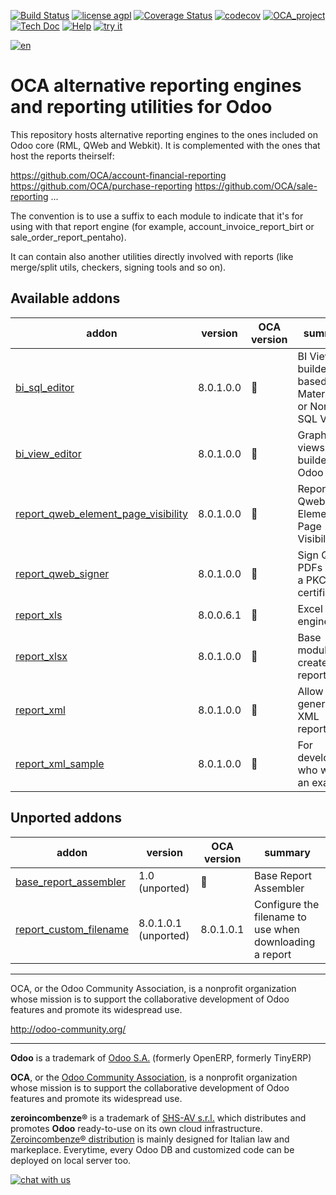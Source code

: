 [![Build Status](https://travis-ci.org/zeroincombenze/reporting-engine.svg?branch=8.0)](https://travis-ci.org/zeroincombenze/reporting-engine)
[![license agpl](https://img.shields.io/badge/licence-AGPL--3-blue.svg)](http://www.gnu.org/licenses/agpl-3.0.html)
[![Coverage Status](https://coveralls.io/repos/github/zeroincombenze/reporting-engine/badge.svg?branch=8.0)](https://coveralls.io/github/zeroincombenze/reporting-engine?branch=8.0)
[![codecov](https://codecov.io/gh/zeroincombenze/reporting-engine/branch/8.0/graph/badge.svg)](https://codecov.io/gh/zeroincombenze/reporting-engine/branch/8.0)
[![OCA_project](http://www.zeroincombenze.it/wp-content/uploads/ci-ct/prd/button-oca-8.svg)](https://github.com/OCA/reporting-engine/tree/8.0)
[![Tech Doc](http://www.zeroincombenze.it/wp-content/uploads/ci-ct/prd/button-docs-8.svg)](http://wiki.zeroincombenze.org/en/Odoo/8.0/dev)
[![Help](http://www.zeroincombenze.it/wp-content/uploads/ci-ct/prd/button-help-8.svg)](http://wiki.zeroincombenze.org/en/Odoo/8.0/man/)
[![try it](http://www.zeroincombenze.it/wp-content/uploads/ci-ct/prd/button-try-it-8.svg)](http://erp8.zeroincombenze.it)


























































[![en](http://www.shs-av.com/wp-content/en_US.png)](http://wiki.zeroincombenze.org/it/Odoo/7.0/man)

OCA alternative reporting engines and reporting utilities for Odoo
==================================================================

This repository hosts alternative reporting engines to the ones included on Odoo core (RML, QWeb and Webkit). It is complemented with the ones that host the reports theirself:

https://github.com/OCA/account-financial-reporting
https://github.com/OCA/purchase-reporting
https://github.com/OCA/sale-reporting
...

The convention is to use a suffix to each module to indicate that it's for using with that report engine (for example, account_invoice_report_birt or sale_order_report_pentaho).

It can contain also another utilities directly involved with reports (like merge/split utils, checkers, signing tools and so on).

[//]: # (addons)


Available addons
----------------
addon | version | OCA version | summary
--- | --- | --- | ---
[bi_sql_editor](bi_sql_editor/) | 8.0.1.0.0 | :repeat: | BI Views builder, based on Materialized or Normal SQL Views
[bi_view_editor](bi_view_editor/) | 8.0.1.0.0 | :repeat: | Graphical BI views builder for Odoo 8
[report_qweb_element_page_visibility](report_qweb_element_page_visibility/) | 8.0.1.0.0 | :repeat: | Report Qweb Element Page Visibility
[report_qweb_signer](report_qweb_signer/) | 8.0.1.0.0 | :repeat: | Sign Qweb PDFs usign a PKCS#12 certificate
[report_xls](report_xls/) | 8.0.0.6.1 | :repeat: | Excel report engine
[report_xlsx](report_xlsx/) | 8.0.1.0.0 | :repeat: | Base module to create xlsx report
[report_xml](report_xml/) | 8.0.1.0.0 | :repeat: | Allow to generate XML reports
[report_xml_sample](report_xml_sample/) | 8.0.1.0.0 | :repeat: | For developers who want an example


Unported addons
---------------
addon | version | OCA version | summary
--- | --- | --- | ---
[base_report_assembler](base_report_assembler/) | 1.0 (unported) | :repeat: | Base Report Assembler
[report_custom_filename](report_custom_filename/) | 8.0.1.0.1 (unported) | 8.0.1.0.1 | Configure the filename to use when downloading a report

[//]: # (end addons)

----

OCA, or the Odoo Community Association, is a nonprofit organization whose 
mission is to support the collaborative development of Odoo features and 
promote its widespread use.

http://odoo-community.org/

[//]: # (copyright)

----

**Odoo** is a trademark of [Odoo S.A.](https://www.odoo.com/) (formerly OpenERP, formerly TinyERP)

**OCA**, or the [Odoo Community Association](http://odoo-community.org/), is a nonprofit organization whose
mission is to support the collaborative development of Odoo features and
promote its widespread use.

**zeroincombenze®** is a trademark of [SHS-AV s.r.l.](http://www.shs-av.com/)
which distributes and promotes **Odoo** ready-to-use on its own cloud infrastructure.
[Zeroincombenze® distribution](http://wiki.zeroincombenze.org/en/Odoo)
is mainly designed for Italian law and markeplace.
Everytime, every Odoo DB and customized code can be deployed on local server too.

[//]: # (end copyright)

[![chat with us](https://www.shs-av.com/wp-content/chat_with_us.gif)](https://tawk.to/85d4f6e06e68dd4e358797643fe5ee67540e408b)
